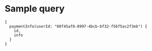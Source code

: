 # Sample query

```gql
{
  paymentInfo(userId: "60f45af8-8997-4bcb-bf32-f56f5ac2f3eb") {
    id,
    info
  }
}
```